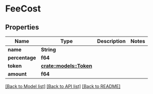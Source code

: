 # FeeCost

## Properties

Name | Type | Description | Notes
------------ | ------------- | ------------- | -------------
**name** | **String** |  | 
**percentage** | **f64** |  | 
**token** | [**crate::models::Token**](Token.md) |  | 
**amount** | **f64** |  | 

[[Back to Model list]](../README.md#documentation-for-models) [[Back to API list]](../README.md#documentation-for-api-endpoints) [[Back to README]](../README.md)


